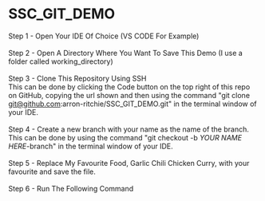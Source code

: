 # SSC_GIT_DEMO

Step 1 - Open Your IDE Of Choice (VS CODE For Example)
<br>
<br>
Step 2 - Open A Directory Where You Want To Save This Demo (I use a folder called working_directory)
<br>
<br>
Step 3 - Clone This Repository Using SSH
<br> 
This can be done by clicking the Code button on the top right of this repo on GitHub, copying the url shown and then using the command "git clone git@github.com:arron-ritchie/SSC_GIT_DEMO.git" in the terminal window of your IDE.
<br>
<br>
Step 4 - Create a new branch with your name as the name of the branch. 
<br>
This can be done by using the command "git checkout -b *YOUR NAME HERE*-branch" in the terminal window of your IDE. 
<br>
<br>
Step 5 - Replace My Favourite Food, Garlic Chili Chicken Curry, with your favourite and save the file. 
<br>
<br>
Step 6 - Run The Following Command
